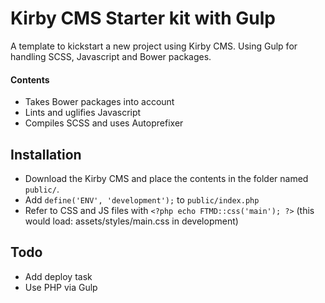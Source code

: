 # Kirby CMS Starter kit with Gulp
A template to kickstart a new project using Kirby CMS.
Using Gulp for handling SCSS, Javascript and Bower packages.

#### Contents
- Takes Bower packages into account
- Lints and uglifies Javascript
- Compiles SCSS and uses Autoprefixer

## Installation
- Download the Kirby CMS and place the contents in the folder named `public/`.
- Add `define('ENV', 'development');` to `public/index.php`
- Refer to CSS and JS files with `<?php echo FTMD::css('main'); ?>` (this would load: assets/styles/main.css in development)

## Todo
- Add deploy task
- Use PHP via Gulp
